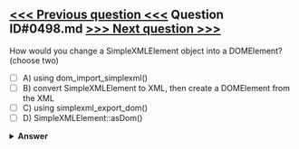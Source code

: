 [<<< Previous question <<<](0497.md)   Question ID#0498.md   [>>> Next question >>>](0499.md)
---

How would you change a SimpleXMLElement object into a DOMElement? (choose two)

- [ ] A) using dom_import_simplexml()
- [ ] B) convert SimpleXMLElement to XML, then create a DOMElement from the XML
- [ ] C) using simplexml_export_dom()
- [ ] D) SimpleXMLElement::asDom()

<details><summary><b>Answer</b></summary>
<p>
  Answer: <strong>A</strong>
</p>
</details>
